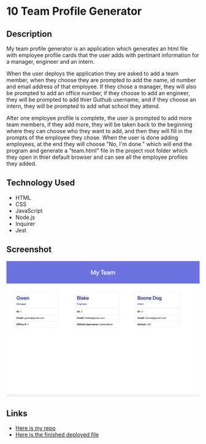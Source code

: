 # 10 Team Profile Generator

## Description

My team profile generator is an application which generates an html file with employee profile cards that the user adds with pertinant information for a manager, engineer and an intern.

When the user deploys the application they are asked to add a team member, when they choose they are prompted to add the name, id number and email address of that employee. If they chose a manager, they will also be prompted to add an office number, if they choose to add an engineer, they will be prompted to add thier Guthub username, and if they choose an intern, they will be prompted to add what school they attend.

After one employee profile is complete, the user is prompted to add more team members, if they add more, they will be taken back to the beginning where they can choose who they want to add, and then they will fill in the prompts of the employee they chose. When the user is done adding employees, at the end they will choose "No, I'm done." which will end the program and generate a "team.html" file in the project root folder which they open in thier default browser and can see all the employee profiles they added.

## Technology Used

- HTML
- CSS
- JavaScript
- Node.js
- Inquirer
- Jest

## Screenshot

![My team profile generator application with 3 employee profiles added](./img/hw10-screenshot.png)

## Links

- [Here is my repo]()
- [Here is the finished deployed file]()
